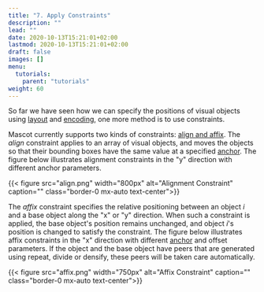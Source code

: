 ```yaml
---
title: "7. Apply Constraints"
description: ""
lead: ""
date: 2020-10-13T15:21:01+02:00
lastmod: 2020-10-13T15:21:01+02:00
draft: false
images: []
menu:
  tutorials:
    parent: "tutorials"
weight: 60
---
```


So far we have seen how we can specify the positions of visual objects using [layout](../../tutorials/layout/) and [encoding](../../tutorials/encode/), one more method is to use constraints. 

Mascot currently supports two kinds of constraints: [align and affix](../../docs/group/scene/#methods-specify-constraints). The _align_ constraint applies to an array of visual objects, and moves the objects so that their bounding boxes have the same value at a specified [anchor](../../docs/global/constants/#anchor). The figure below illustrates alignment constraints in the "y" direction with different anchor parameters.

{{< figure src="align.png" width="800px" alt="Alignment Constraint" caption="" class="border-0 mx-auto text-center">}}


The _affix_ constraint specifies the relative positioning between an object _i_ and a base object along the "x" or "y" direction. When such a constraint is applied, the base object's position remains unchanged, and object _i_'s position is changed to satisfy the constraint. The figure below illustrates affix constraints in the "x" direction with different [anchor](../../docs/global/constants/#anchor) and offset parameters. If the object and the base object have peers that are generated using repeat, divide or densify, these peers will be taken care automatically. 

{{< figure src="affix.png" width="750px" alt="Affix Constraint" caption="" class="border-0 mx-auto text-center">}}